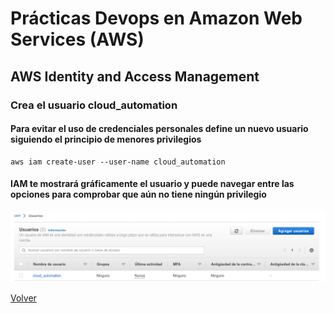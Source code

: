 # Prácticas Devops en Amazon Web Services (AWS)
## AWS Identity and Access Management


### Crea el usuario cloud_automation
#### Para evitar el uso de credenciales personales define un nuevo usuario siguiendo el principio de menores privilegios
```shell
aws iam create-user --user-name cloud_automation

```

#### IAM te mostrará gráficamente el usuario y puede navegar entre las opciones para comprobar que aún no tiene ningún privilegio

<div align="center">
  <img src="imagenes/usuario_cloud_automation.png" alt="Usuario cloud_automation">
</div>

[Volver](indice.md)